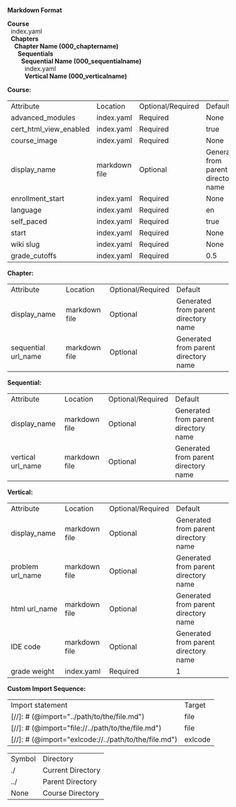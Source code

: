 **Markdown Format**


**Course**<br />
&nbsp;&nbsp;index.yaml<br />
&nbsp;&nbsp;**Chapters**<br />
&nbsp;&nbsp;&nbsp;&nbsp;**Chapter Name (000_chaptername)**<br />
&nbsp;&nbsp;&nbsp;&nbsp;&nbsp;&nbsp;**Sequentials**<br />
&nbsp;&nbsp;&nbsp;&nbsp;&nbsp;&nbsp;&nbsp;&nbsp;**Sequential Name (000_sequentialname)**<br />
&nbsp;&nbsp;&nbsp;&nbsp;&nbsp;&nbsp;&nbsp;&nbsp;&nbsp;&nbsp;index.yaml<br />
&nbsp;&nbsp;&nbsp;&nbsp;&nbsp;&nbsp;&nbsp;&nbsp;&nbsp;&nbsp;**Vertical Name (000_verticalname)**<br />

**Course:**

<table>
  <tr>
    <td>Attribute</td>
    <td>Location</td>
    <td>Optional/Required</td>
    <td>Default</td>
  </tr>
  <tr>
    <td>advanced_modules</td>
    <td>index.yaml</td>
    <td>Required</td>
    <td>None</td>
  </tr>
  <tr>
    <td>cert_html_view_enabled</td>
    <td>index.yaml</td>
    <td>Required</td>
    <td>true</td>
  </tr>
  <tr>
    <td>course_image</td>
    <td>index.yaml</td>
    <td>Required</td>
    <td>None</td>
  </tr>
  <tr>
    <td>display_name</td>
    <td>markdown file</td>
    <td>Optional</td>
    <td>Generated from parent directory name</td>
  </tr>
  <tr>
    <td>enrollment_start</td>
    <td>index.yaml</td>
    <td>Required</td>
    <td>None</td>
  </tr>
  <tr>
    <td>language</td>
    <td>index.yaml</td>
    <td>Required</td>
    <td>en</td>
  </tr>
  <tr>
    <td>self_paced</td>
    <td>index.yaml</td>
    <td>Required</td>
    <td>true</td>
  </tr>
  <tr>
    <td>start</td>
    <td>index.yaml</td>
    <td>Required</td>
    <td>None</td>
  </tr>
  <tr>
    <td>wiki slug</td>
    <td>index.yaml</td>
    <td>Required</td>
    <td>None</td>
  </tr>
  <tr>
    <td>grade_cutoffs</td>
    <td>index.yaml</td>
    <td>Required</td>
    <td>0.5</td>
  </tr>
</table>


**Chapter:**

<table>
  <tr>
    <td>Attribute</td>
    <td>Location</td>
    <td>Optional/Required</td>
    <td>Default</td>
  </tr>
  <tr>
    <td>display_name</td>
    <td>markdown file</td>
    <td>Optional</td>
    <td>Generated from parent directory name</td>
  </tr>
  <tr>
    <td>sequential url_name</td>
    <td>markdown file</td>
    <td>Optional</td>
    <td>Generated from parent directory name</td>
  </tr>
</table>


**Sequential:**

<table>
  <tr>
    <td>Attribute</td>
    <td>Location</td>
    <td>Optional/Required</td>
    <td>Default</td>
  </tr>
  <tr>
    <td>display_name</td>
    <td>markdown file</td>
    <td>Optional</td>
    <td>Generated from parent directory name</td>
  </tr>
  <tr>
    <td>vertical url_name</td>
    <td>markdown file</td>
    <td>Optional</td>
    <td>Generated from parent directory name</td>
  </tr>
</table>


**Vertical:**

<table>
  <tr>
    <td>Attribute</td>
    <td>Location</td>
    <td>Optional/Required</td>
    <td>Default</td>
  </tr>
  <tr>
    <td>display_name</td>
    <td>markdown file</td>
    <td>Optional</td>
    <td>Generated from parent directory name</td>
  </tr>
  <tr>
    <td>problem url_name</td>
    <td>markdown file</td>
    <td>Optional</td>
    <td>Generated from parent directory name</td>
  </tr>
  <tr>
    <td>html url_name</td>
    <td>markdown file</td>
    <td>Optional</td>
    <td>Generated from parent directory name</td>
  </tr>
  <tr>
    <td>IDE code </td>
    <td>markdown file</td>
    <td>Optional</td>
    <td>Generated from parent directory name</td>
  </tr>
  <tr>
    <td>grade weight</td>
    <td>index.yaml</td>
    <td>Required</td>
    <td>1</td>
  </tr>
</table>


**Custom Import Sequence:**

<table>
  <tr>
    <td>Import statement</td>
    <td>Target</td>
  </tr>
  <tr>
    <td>[//]: # (@import="../path/to/the/file.md") </td>
    <td>file</td>
  </tr>
  <tr>
    <td>[//]: # (@import="file://../path/to/the/file.md") </td>
    <td>file</td>
  </tr>
  <tr>
    <td>[//]: # (@import="exlcode://../path/to/the/file.md")</td>
    <td>exlcode</td>
  </tr>
</table>


<table>
  <tr>
    <td>Symbol</td>
    <td>Directory</td>
  </tr>
  <tr>
    <td>./</td>
    <td>Current Directory</td>
  </tr>
  <tr>
    <td>../</td>
    <td>Parent Directory</td>
  </tr>
  <tr>
    <td>None</td>
    <td>Course Directory</td>
  </tr>
</table>



